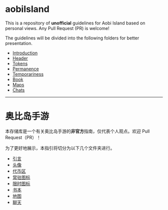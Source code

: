 # aobiIsland

This is a repository of **unofficial** guidelines for Aobi Island based on personal views. Any Pull Request (PR) is welcome! 

The guidelines will be divided into the following folders for better presentation. 

- [Introduction](Introduction/README.md)
- [Header](Header/README.md)
- [Tokens](Tokens/README.md)
- [Permanence](Permanence/README.md)
- [Temporariness](Temporariness/README.md)
- [Book](Book/README.md)
- [Maps](Maps/README.md)
- [Chats](Chats/README.md)

---

# 奥比岛手游

本存储库是一个有关奥比岛手游的**非官方**指南，仅代表个人观点。欢迎 Pull Request（PR）！

为了更好地展示，本指引将切分为以下几个文件夹进行。

- [引言](Introduction/README.md)
- [头像](Header/README.md)
- [代币区](Tokens/README.md)
- [常驻图标](Permanence/README.md)
- [限时图标](Temporariness/README.md)
- [书本](Book/README.md)
- [地图](Maps/README.md)
- [聊天](Chats/README.md)

